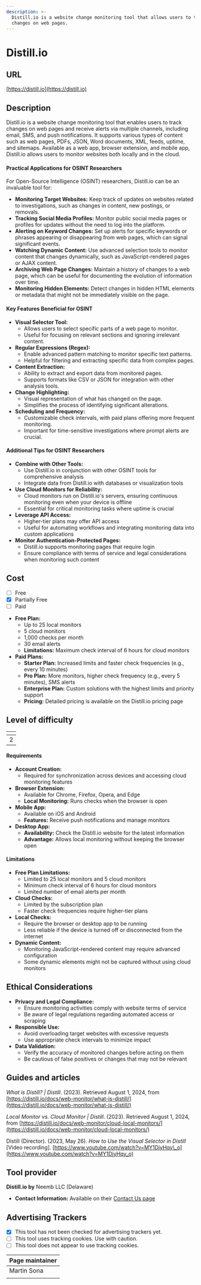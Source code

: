 ```yaml
---
description: >-
  Distill.io is a website change monitoring tool that allows users to track
  changes on web pages.
---
```


# Distill.io

## URL

[https://distill.io](https://distill.io)

## Description

Distill.io is a website change monitoring tool that enables users to track changes on web pages and receive alerts via multiple channels, including email, SMS, and push notifications. It supports various types of content such as web pages, PDFs, JSON, Word documents, XML, feeds, uptime, and sitemaps. Available as a web app, browser extension, and mobile app, Distill.io allows users to monitor websites both locally and in the cloud.

#### **Practical Applications for OSINT Researchers**

For Open-Source Intelligence (OSINT) researchers, Distill.io can be an invaluable tool for:

* **Monitoring Target Websites:** Keep track of updates on websites related to investigations, such as changes in content, new postings, or removals.
* **Tracking Social Media Profiles:** Monitor public social media pages or profiles for updates without the need to log into the platform.
* **Alerting on Keyword Changes:** Set up alerts for specific keywords or phrases appearing or disappearing from web pages, which can signal significant events.
* **Watching Dynamic Content:** Use advanced selection tools to monitor content that changes dynamically, such as JavaScript-rendered pages or AJAX content.
* **Archiving Web Page Changes:** Maintain a history of changes to a web page, which can be useful for documenting the evolution of information over time.
* **Monitoring Hidden Elements:** Detect changes in hidden HTML elements or metadata that might not be immediately visible on the page.

#### **Key Features Beneficial for OSINT**

* **Visual Selector Tool:**
  * Allows users to select specific parts of a web page to monitor.
  * Useful for focusing on relevant sections and ignoring irrelevant content.
* **Regular Expressions (Regex):**
  * Enable advanced pattern matching to monitor specific text patterns.
  * Helpful for filtering and extracting specific data from complex pages.
* **Content Extraction:**
  * Ability to extract and export data from monitored pages.
  * Supports formats like CSV or JSON for integration with other analysis tools.
* **Change Highlighting:**
  * Visual representation of what has changed on the page.
  * Simplifies the process of identifying significant alterations.
* **Scheduling and Frequency:**
  * Customizable check intervals, with paid plans offering more frequent monitoring.
  * Important for time-sensitive investigations where prompt alerts are crucial.

#### **Additional Tips for OSINT Researchers**

* **Combine with Other Tools:**
  * Use Distill.io in conjunction with other OSINT tools for comprehensive analysis
  * Integrate data from Distill.io with databases or visualization tools
* **Use Cloud Monitors for Reliability:**
  * Cloud monitors run on Distill.io's servers, ensuring continuous monitoring even when your device is offline
  * Essential for critical monitoring tasks where uptime is crucial
* **Leverage API Access:**
  * Higher-tier plans may offer API access
  * Useful for automating workflows and integrating monitoring data into custom applications
* **Monitor Authentication-Protected Pages:**
  * Distill.io supports monitoring pages that require login
  * Ensure compliance with terms of service and legal considerations when monitoring such content

## Cost

* [ ] Free
* [x] Partially Free
* [ ] Paid

- **Free Plan:**
  * Up to 25 local monitors
  * 5 cloud monitors
  * 1,000 checks per month
  * 30 email alerts
  * **Limitations:** Maximum check interval of 6 hours for cloud monitors
- **Paid Plans:**
  * **Starter Plan:** Increased limits and faster check frequencies (e.g., every 10 minutes)
  * **Pro Plan:** More monitors, higher check frequency (e.g., every 5 minutes), SMS alerts
  * **Enterprise Plan:** Custom solutions with the highest limits and priority support
  * **Pricing:** Detailed pricing is available on the Distill.io pricing page

## Level of difficulty

<table><thead><tr><th data-type="rating" data-max="5"></th></tr></thead><tbody><tr><td>2</td></tr></tbody></table>

#### **Requirements**

* **Account Creation:**
  * Required for synchronization across devices and accessing cloud monitoring features
* **Browser Extension:**
  * Available for Chrome, Firefox, Opera, and Edge
  * **Local Monitoring:** Runs checks when the browser is open
* **Mobile App:**
  * Available on iOS and Android
  * **Features:** Receive push notifications and manage monitors
* **Desktop App:**
  * **Availability:** Check the Distill.io website for the latest information
  * **Advantage:** Allows local monitoring without keeping the browser open

#### **Limitations**

* **Free Plan Limitations:**
  * Limited to 25 local monitors and 5 cloud monitors
  * Minimum check interval of 6 hours for cloud monitors
  * Limited number of email alerts per month
* **Cloud Checks:**
  * Limited by the subscription plan
  * Faster check frequencies require higher-tier plans
* **Local Checks:**
  * Require the browser or desktop app to be running
  * Less reliable if the device is turned off or disconnected from the internet
* **Dynamic Content:**
  * Monitoring JavaScript-rendered content may require advanced configuration
  * Some dynamic elements might not be captured without using cloud monitors

## Ethical Considerations

* **Privacy and Legal Compliance:**
  * Ensure monitoring activities comply with website terms of service
  * Be aware of legal regulations regarding automated access or scraping
* **Responsible Use:**
  * Avoid overloading target websites with excessive requests
  * Use appropriate check intervals to minimize impact
* **Data Validation:**
  * Verify the accuracy of monitored changes before acting on them
  * Be cautious of false positives or changes that may not be relevant

## Guides and articles

_What is Distill? | Distill_. (2023). Retrieved August 1, 2024, from [https://distill.io/docs/web-monitor/what-is-distill/](https://distill.io/docs/web-monitor/what-is-distill/)

_Local Monitor vs. Cloud Monitor | Distill_. (2023). Retrieved August 1, 2024, from [https://distill.io/docs/web-monitor/cloud-local-monitors/](https://distill.io/docs/web-monitor/cloud-local-monitors/)

Distill (Director). (2023, May 26). _How to Use the Visual Selector in Distill_ \[Video recording]. [https://www.youtube.com/watch?v=MY1DjyHqy\_o](https://www.youtube.com/watch?v=MY1DjyHqy_o)

## Tool provider

**Distill.io by** Neemb LLC (Delaware)

* **Contact Information:** Available on their [Contact Us page](https://distill.io/docs/contact-us/)

## Advertising Trackers

* [x] This tool has not been checked for advertising trackers yet.
* [ ] This tool uses tracking cookies. Use with caution.
* [ ] This tool does not appear to use tracking cookies.

| Page maintainer |
| --------------- |
| Martin Sona     |
|                 |
